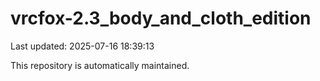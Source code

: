 # vrcfox-2.3_body_and_cloth_edition

Last updated: 2025-07-16 18:39:13

This repository is automatically maintained.
